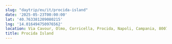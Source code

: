 ```yaml
---
slug: "daytrip/eu/it/procida-island"
date: '2025-05-23T00:00:00'
lat: '40.763381209080215'
lng: '14.016494750976562'
location: Via Cavour, Olmo, Corricella, Procida, Napoli, Campania, 80079, Italia
title: Procida Island
---
```



